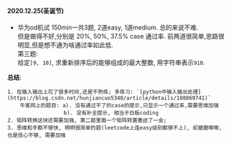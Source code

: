 #### 2020.12.25(圣诞节)
- 华为od机试
150min一共3题, 2道easy, 1道medium. 总的来说不难.   
但是做得不好,分别是 20%, 50%, 37.5% case 通过率. 前两道很简单,思路很明显,但是想不通为啥通过率如此低.    
第三题:      
给定`[9, 10]`, 求重新排序后的能够组成的最大整数, 用字符串表示`910`.       

**总结**:   
```shell
1. 在输入输出上花了很多时间,还是不熟练; 多练习: `[python中输入输出处理](https://blog.csdn.net/hunjiancuo5340/article/details/108869741)`
    牛客网上的题目: a). 没有通过不了的case的提示,只显示一个通过率,需要思维加强
                  b). 没有补全提示, 相当于白板coding
2. 矩阵转换这块还需要加强, 第二题里面一个矩阵转置墨迹了一会;     
3. 思维和手都不够快, 明明很简单的题(leetcode上连easy级别都够不上), 却磨磨唧唧, 也是信心不够, 需要加强
```

